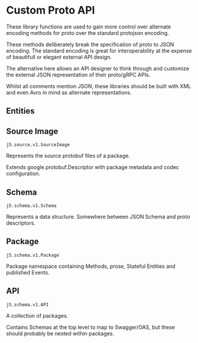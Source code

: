 Custom Proto API
================

These library functions are used to gain more control over alternate encoding
methods for proto over the standard protojson encoding.

These methods deliberately break the specification of proto to JSON encoding.
The standard encoding is great for interoperability at the expense of
beautifull or elegant external API design.

The alternative here allows an API designer to think through and customize the
external JSON representation of their proto/gRPC APIs.

Whilst all comments mention JSON, these libraries should be built with XML and
even Avro in mind as alternate representations.




## Entities

## Source Image

`j5.source.v1.SourceImage`

Represents the source protobuf files of a package.

Extends google.protobuf.Descriptor with package metadata and codec
configuration.


## Schema

`j5.schema.v1.Schema`

Represents a data structure. Somewhere between JSON Schema and proto
descriptors.

## Package

`j5.schema.v1.Package`

Package namespace containing Methods, prose, Stateful Entities and published Events.

## API

`j5.schema.v1.API`

A collection of packages.

Contains Schemas at the top level to map to Swagger/OAS, but these should
probably be nested within packages.
